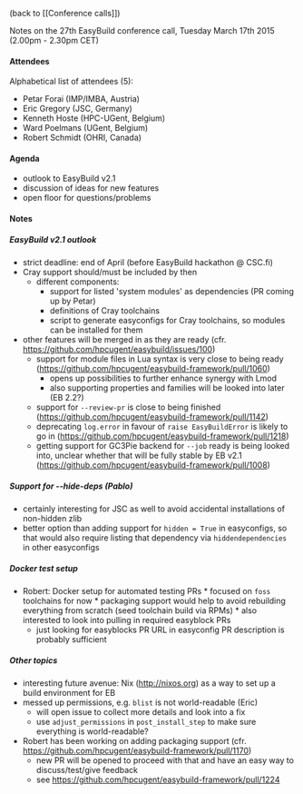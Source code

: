 (back to [[Conference calls]])

Notes on the 27th EasyBuild conference call, Tuesday March 17th 2015 (2.00pm - 2.30pm CET)

#### Attendees

Alphabetical list of attendees (5):

* Petar Forai (IMP/IMBA, Austria)
* Eric Gregory (JSC, Germany)
* Kenneth Hoste (HPC-UGent, Belgium)
* Ward Poelmans (UGent, Belgium)
* Robert Schmidt (OHRI, Canada)


#### Agenda

   * outlook to EasyBuild v2.1
   * discussion of ideas for new features
   * open floor for questions/problems

#### Notes

##### EasyBuild v2.1 outlook

   * strict deadline: end of April (before EasyBuild hackathon @ CSC.fi)
   * Cray support should/must be included by then
     * different components:
       * support for listed 'system modules' as dependencies (PR coming up by Petar)
       * definitions of Cray toolchains
       * script to generate easyconfigs for Cray toolchains, so modules can be installed for them
   * other features will be merged in as they are ready (cfr. https://github.com/hpcugent/easybuild/issues/100)
      * support for module files in Lua syntax is very close to being ready (https://github.com/hpcugent/easybuild-framework/pull/1060)
        * opens up possibilities to further enhance synergy with Lmod
        * also supporting properties and families will be looked into later (EB 2.2?)
      * support for `--review-pr` is close to being finished (https://github.com/hpcugent/easybuild-framework/pull/1142)
      * deprecating `log.error` in favour of `raise EasyBuildError` is likely to go in (https://github.com/hpcugent/easybuild-framework/pull/1218)
      * getting support for GC3Pie backend for `--job` ready is being looked into, unclear whether that will be fully stable by EB v2.1 (https://github.com/hpcugent/easybuild-framework/pull/1008)

##### Support for --hide-deps (Pablo)

  * certainly interesting for JSC as well to avoid accidental installations of non-hidden zlib
  * better option than adding support for `hidden = True` in easyconfigs, so that would also require listing that dependency via `hiddendependencies` in other easyconfigs

##### Docker test setup

   * Robert: Docker setup for automated testing PRs
    * focused on `foss` toolchains for now
    * packaging support would help to avoid rebuilding everything from scratch (seed toolchain build via RPMs)
    * also interested to look into pulling in required easyblock PRs
     * just looking for easyblocks PR URL in easyconfig PR description is probably sufficient

##### Other topics

   * interesting future avenue: Nix (http://nixos.org) as a way to set up a build environment for EB
   * messed up permissions, e.g. `blist` is not world-readable (Eric)
     * will open issue to collect more details and look into a fix
     * use `adjust_permissions` in `post_install_step` to make sure everything is world-readable?
   * Robert has been working on adding packaging support (cfr. https://github.com/hpcugent/easybuild-framework/pull/1170)
     * new PR will be opened to proceed with that and have an easy way to discuss/test/give feedback
     * see https://github.com/hpcugent/easybuild-framework/pull/1224
